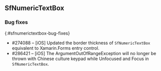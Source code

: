 ## SfNumericTextBox

### Bug fixes
{:#sfnumerictextbox-bug-fixes}

* \#274088 – [iOS] Updated the border thickness of `SfNumericTextBox` equivalent to Xamarin.Forms entry control.
* \#286421 – [iOS] The ArgumentOutOfRangeException will no longer be thrown with Chinese culture keypad while Unfocused and Focus in `SfNumericTextBox`.


